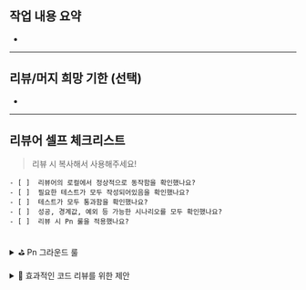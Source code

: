 ## 작업 내용 요약

<!-- 주요 개발 작업 내용을 간단히 서술해주세요 -->
<!-- 공동 작업이라면, 각자의 담당 영역을 함께 표기해주세요 -->

- 

---

## 리뷰/머지 희망 기한 (선택)

<!-- 해당 PR이 언제까지 리뷰되길 바라는지 작성해주세요 -->

- 

---

<!-- 안드로이드 전용 추가 템플릿
## 셀프 체크리스트
- [ ] 프로그램이 정상적으로 작동하는가?
- [ ] 모든 테스트가 통과하는가?
- [ ] 불필요한 주석 또는 디버깅을 위한 Log를 모두 제거하였는가?
- [ ] 코딩 스타일 가이드를 준수하였는가?
- [ ] IDE 코드 자동 정렬을 적용하였는가?
- [ ] 린트 검사를 통과하였는가?

## 스크린샷

---

## 테스트 방법

---

-->

<!-- 백엔드 전용 추가 템플릿

## 셀프 체크리스트
- [ ] 프로그램이 정상적으로 작동하는가?
- [ ] 모든 테스트가 통과하는가?
- [ ] 불필요한 주석 또는 디버깅을 위한 Log를 모두 제거하였는가?
- [ ] 코딩 스타일 가이드를 준수하였는가?
- [ ] IDE 코드 자동 정렬을 적용하였는가?

-->

## 리뷰어 셀프 체크리스트

> 리뷰 시 복사해서 사용해주세요!

```
- [ ]  리뷰어의 로컬에서 정상적으로 동작함을 확인했나요?
- [ ]  필요한 테스트가 모두 작성되어있음을 확인했나요?
- [ ]  테스트가 모두 통과함을 확인했나요?
- [ ]  성공, 경계값, 예외 등 가능한 시나리오를 모두 확인했나요?
- [ ]  리뷰 시 Pn 룰을 적용했나요?
```

</details>

<br/>
<details>
<summary> ⛳️ Pn 그라운드 룰 </summary>
<br>
  
### P1: 꼭 반영해주세요 (Request changes)
리뷰어는 PR의 내용이 서비스에 중대한 오류를 발생할 수 있는 가능성을 잠재하고 있는 등 중대한 코드 수정이 반드시 필요하다고 판단되는 경우, P1 태그를 통해 리뷰 요청자에게 수정을 요청합니다. 리뷰 요청자는 p1 태그에 대해 리뷰어의 요청을 반영하거나, 반영할 수 없는 합리적인 의견을 통해 리뷰어를 설득할 수 있어야 합니다.

### P2: 적극적으로 고려해주세요 (Request changes)
작성자는 P2에 대해 수용하거나 만약 수용할 수 없는 상황이라면 적합한 의견을 들어 토론할 것을 권장합니다.

### P3: 웬만하면 반영해 주세요 (Comment)
작성자는 P3에 대해 수용하거나 만약 수용할 수 없는 상황이라면 반영할 수 없는 이유를 들어 설명하거나 다음에 반영할 계획을 명시적으로(JIRA 티켓 등으로) 표현할 것을 권장합니다. Request changes 가 아닌 Comment 와 함께 사용됩니다.

### P4: 반영해도 좋고 넘어가도 좋습니다 (Approve)
작성자는 P4에 대해서는 아무런 의견을 달지 않고 무시해도 괜찮습니다. 해당 의견을 반영하는 게 좋을지 고민해 보는 정도면 충분합니다.

### P5: 그냥 사소한 의견입니다 (Approve)
작성자는 P5에 대해 아무런 의견을 달지 않고 무시해도 괜찮습니다.

</details>


<br/>
<details>
<summary> 📖 효과적인 코드 리뷰를 위한 제안 </summary>

## 1. 작업 목표 설정

### 목표 명확화
- 이슈 티켓 발행 시 이슈의 목표를 명확히 설정한다
- 큰 작업은 여러 개의 작은 티켓으로 분할하여 진행한다
- **PR은 최대 500 Line 제한**
- 주요 변경사항이나 새로운 패턴 도입 시 **반드시 사전에 논의**한다

## 2. 마감 기한 설정
- 리뷰 및 반영 기간이 길어질수록 PR의 크기는 커진다
- 리뷰에 대한 부담을 줄이기 위해 **피드백 마감기한을 팀과 설정**
  - **리뷰 완료 기준 24시간 이내**

## 3. 리뷰어의 자세와 원칙

### 3.1 기본 원칙
- 피드백은 **코드, 프로세스, 사양만**을 대상으로 한다
- 리뷰이와 리뷰어의 인격과는 **분리**되어야 한다
- 언어 폭력이나 비난이 섞인 지적은 리뷰가 아니다
- **시간에 쫓겨 리뷰의 품질을 낮추지 말자**

### 3.2 리뷰어의 자세
- **리뷰는 모두를 위한 것이다**: 나 자신과 팀, 서비스를 위한 것. 새로 감정이 상하지 않도록 노력이 필요
- **적절한 시간 분배**: 리뷰어가 감당할 수 있는 양의 리뷰를 나누고, 피드백 마감기한을 지키자
- **우선순위를 정해 피드백이 필요한 부분만 간단히 리뷰를 주고받는다**

### 3.3 리뷰 의견 제시 방법

#### 건설적 피드백
- **긍정적 표현 사용**
  - ❌ "이 코드는 잘못되었다"
  - ✅ "이 부분을 다음과 같이 개선할 수 있을 것 같습니다"

#### 구체적인 제안
- ❌ "성능이 안 좋다"
- ✅ "A 방법 대신 B를 사용하면 가독성이 향상될 것 같습니다"

#### 리뷰는 토론과 같다
- 토론을 하되, 리뷰를 넘길 때도 의견과 함께 리뷰어가 납득할 수 있는 이유와 근거(자료 등)를 충분히 제시

### 3.4 적절한 시간 분배
- 리뷰를 위한 리뷰는 리뷰 품질의 저하을 초래한다. 피드백 할 부분이 없다면 **칭찬을 남기자**
- 사람은 누구나 실수한다
- **리뷰어, 리뷰어 모두 실수를 빠르게 인정하고 열린 마음으로 토론하는 것이 중요**
- 실수를 지적받았을 때 **방어적이 되지 않는다**

---

## 효과적인 코드 리뷰를 위한 마인드셋
- **리뷰는 모두를 위한 것이다**: 나 자신과 팀, 서비스를 위한 것
- **사람은 누구나 실수한다**: 리뷰어, 리뷰어 모두 실수를 빠르게 인정하고 열린 마음으로 토론하는 것이 중요
- **칭찬도 좋은 코드 리뷰이다**: 특별히 남길 의견이 없다면 칭찬을 해보자

### 리뷰를 위한 리뷰 자제
- 리뷰를 위한 리뷰는 자제하자. 리뷰를 위한 리뷰는 지적을 초래한다

---
</details>
